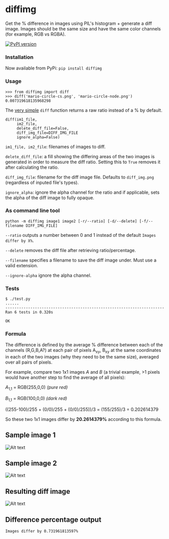 # diffimg
Get the % difference in images using PIL's histogram + generate a diff image. Images should be the same size and have the same color channels (for example, RGB vs RGBA).

[![PyPI version](https://badge.fury.io/py/diffimg.svg)](https://badge.fury.io/py/diffimg)


### Installation

Now available from PyPi: `pip install diffimg`

### Usage

```
>>> from diffimg import diff
>>> diff('mario-circle-cs.png', 'mario-circle-node.png')
0.007319618135968298
```
The [very simple](/diffimg/__init__.py#L14) `diff` function returns a raw ratio instead of a % by default.

```
diff(im1_file, 
     im2_file, 
     delete_diff_file=False, 
     diff_img_file=DIFF_IMG_FILE
     ignore_alpha=False)
```
`im1_file, im2_file`: filenames of images to diff.

`delete_diff_file`: a fill showing the differing areas of the two images is generated in order to measure the diff ratio. Setting this to `True` removes it after calculating the ratio.

`diff_img_file`: filename for the diff image file. Defaults to `diff_img.png` (regardless of inputed file's types).

`ignore_alpha`: ignore the alpha channel for the ratio and if applicable, sets the alpha of the diff image to fully opaque.

### As command line tool

`python -m diffimg image1 image2 [-r/--ratio] [-d/--delete] [-f/--filename DIFF_IMG_FILE]`

`--ratio` outputs a number between 0 and 1 instead of the default `Images differ by X%`.

`--delete` removes the diff file after retrieving ratio/percentage.

`--filename` specifies a filename to save the diff image under. Must use a valid extension.

`--ignore-alpha` ignore the alpha channel.

### Tests

```
$ ./test.py
......
----------------------------------------------------------------------
Ran 6 tests in 0.320s

OK
```

### Formula 

The difference is defined by the average % difference between each of the channels (R,G,B,A?) at each pair of pixels A<sub>xy</sub>, B<sub>xy</sub> at the same coordinates in each of the two images (why they need to be the same size), averaged over all pairs of pixels. 

For example, compare two 1x1 images _A_ and _B_ (a trivial example, >1 pixels would have another step to find the average of all pixels):

_A_<sub>1,1</sub> = RGB(255,0,0) _(pure red)_

_B_<sub>1,1</sub> = RGB(100,0,0) _(dark red)_

((255-100)/255 + (0/0)/255 + (0/0)/255))/3 = (155/255)/3 = 0.202614379

So these two 1x1 images differ by __20.2614379%__ according to this formula.

## Sample image 1
![Alt text](/images/mario-circle-cs.png "Image 1")

## Sample image 2
![Alt text](/images/mario-circle-node.png "Image 2")

## Resulting diff image
![Alt text](/images/diff_img.png "Difference Image")

## Difference percentage output
`Images differ by 0.731961813597%`

